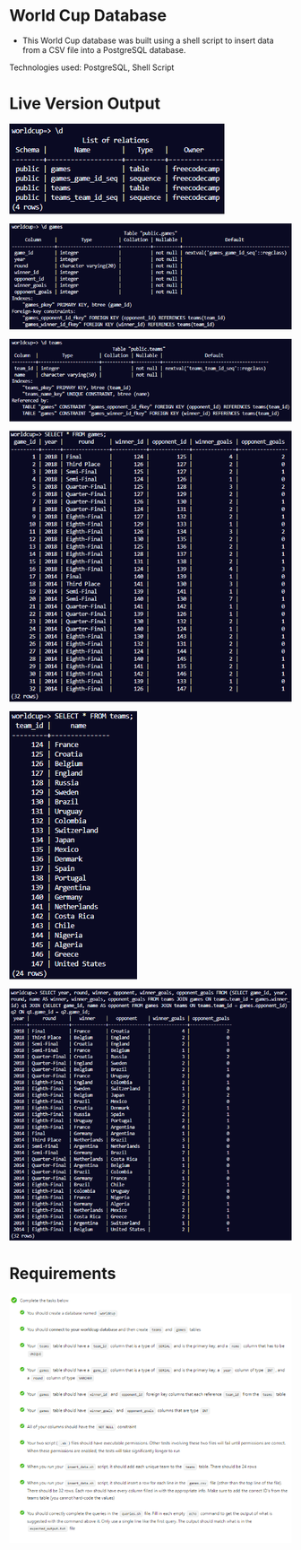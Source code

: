 # World Cup Database

- This World Cup database was built using a shell script to insert data from a CSV file into a PostgreSQL database.

Technologies used: PostgreSQL, Shell Script

# Live Version Output

![image](./images/preview-1.png)

![image](./images/preview-2.png)

![image](./images/preview-3.png)

![image](./images/preview-4.png)

![image](./images/preview-5.png)

![image](./images/preview-6.png)

# Requirements

![image](./images/requirements.png)
